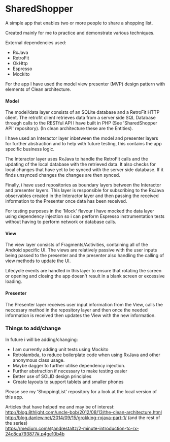 # SharedShopper
A simple app that enables two or more people to share a shopping list.

Created mainly for me to practice and demonstrate various techniques.

External dependencies used:
  <ul>
    <li>RxJava</li>
    <li>RetroFit</li>
    <li>OkHttp</li>
    <li>Espresso</li>
    <li>Mockito</li>
  </ul>

For the app I have used the model view presenter (MVP) design pattern with elements of Clean architecture.

<h4>Model</h4>
The model/data layer consists of an SQLite database and a RetroFit HTTP client. The retrofit client retrieves data from a server side SQL Database through calls to the RESTful API I have built in PHP (See 'SharedShopper API' repository). (In clean architecture these are the Entities).

I have used an Interactor layer inbetween the model and presenter layers for further abstraction and to help with future testing, this contains the app specific business logic. 

The Interactor layer uses RxJava to handle the RetroFit calls and the updating of the local database with the retrieved data. It also checks for local changes that have yet to be synced with the server side database. If it finds unsynced changes the changes are then synced.

Finally, i have used repositories as boundary layers between the Interactor and presenter layers. This layer is responsible for subscribing to the RxJava observables created in the Interactor layer and then passing the received information to the Presenter once data has been received.

For testing purposes in the 'Mock' flavour i have mocked the data layer using dependency injection so i can perform Espresso instrumentation tests without having to perform network or database calls.
<h4>View</h4>
The view layer consists of Fragments/Activities, containing all of the Android specific UI. The views are relatively passive with the user inputs being passed to the presenter and the presenter also handling the calling of view methods to update the UI.

Lifecycle events are handled in this layer to ensure that rotating the screen or opening and closing the app doesn't result in a blank screen or excessive loading.
<h4>Presenter</h4>
The Presenter layer receives user input information from the View, calls the neccesary method in the repository layer and then once the needed information is received then updates the View with the new information.

<h3>Things to add/change</h3>
In future i will be adding/changing:
  <ul>
    <li>I am currently adding unit tests using Mockito</li>
    <li>Retrolambda, to reduce boilerplate code when using RxJava and other anonymous class usage.</li>
    <li>Maybe dagger to further utilise dependency injection.</li>
    <li>Further abstraction if necessary to make testing easier</li>
    <li>Better use of SOLID design principles</li>
    <li>Create layouts to support tablets and smaller phones</li>
  </ul>
  
Please see my 'ShoppingList' repository for a look at the local version of this app.


Articles that have helped me and may be of interest:</br>
http://blog.8thlight.com/uncle-bob/2012/08/13/the-clean-architecture.html </br>
http://blog.danlew.net/2014/09/15/grokking-rxjava-part-1/ (and the rest of the series) </br>
https://medium.com/@andrestaltz/2-minute-introduction-to-rx-24c8ca793877#.p4ge10b4b


